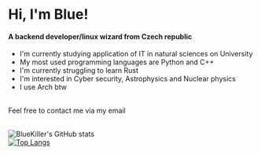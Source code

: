 <h1 align="left">Hi, I'm Blue!</h1>

<h4>A backend developer/linux wizard from Czech republic</h4>


- I'm currently studying application of IT in natural sciences on University
- My most used programming languages are Python and C++
- I'm currently struggling to learn Rust
- I'm interested in Cyber security, Astrophysics and Nuclear physics
- I use Arch btw
<br>
  Feel free to contact me via my email 
<br><br>

![BlueKiller's GitHub stats](https://github-readme-stats.vercel.app/api?username=Blue-Killer87&show_icons=true&theme=transparent)
<br>
[![Top Langs](https://github-readme-stats.vercel.app/api/top-langs/?username=Blue-Killer87&layout=compact&hide_border=true&bg_color=00000000&title_color=12850)](https://github.com/anuraghazra/github-readme-stats)

